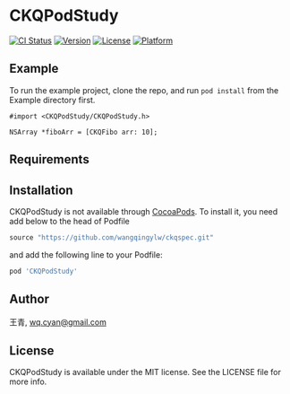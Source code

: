 # CKQPodStudy

[![CI Status](https://img.shields.io/travis/王青/CKQPodStudy.svg?style=flat)](https://travis-ci.org/王青/CKQPodStudy)
[![Version](https://img.shields.io/cocoapods/v/CKQPodStudy.svg?style=flat)](https://cocoapods.org/pods/CKQPodStudy)
[![License](https://img.shields.io/cocoapods/l/CKQPodStudy.svg?style=flat)](https://cocoapods.org/pods/CKQPodStudy)
[![Platform](https://img.shields.io/cocoapods/p/CKQPodStudy.svg?style=flat)](https://cocoapods.org/pods/CKQPodStudy)

## Example

To run the example project, clone the repo, and run `pod install` from the Example directory first.

```ObjC
#import <CKQPodStudy/CKQPodStudy.h>

NSArray *fiboArr = [CKQFibo arr: 10];
```

## Requirements

## Installation

CKQPodStudy is not available through [CocoaPods](https://cocoapods.org). To install it, you need add below to the head of Podfile

```ruby
source "https://github.com/wangqingylw/ckqspec.git" 
```

and add the following line to your Podfile:

```ruby
pod 'CKQPodStudy'
```

## Author

王青, wq.cyan@gmail.com

## License

CKQPodStudy is available under the MIT license. See the LICENSE file for more info.
